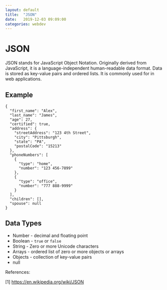 ```yaml
---
layout: default
title:  "JSON"
date:   2019-12-03 09:09:00
categories: webdev
---
```

# JSON
JSON stands for JavaScript Object Notation. Originally derived from JavaScript, it is a language-independent human-readable data format. Data is stored as key-value pairs and ordered lists. It is commonly used for in web applications.

## Example
```
{
  "first_name": "Alex",
  "last_name": "James",
  "age": 27,
  "certified": true,
  "address": {
    "streetAddress": "123 4th Street",
    "city": "Pittsburgh",
    "state": "PA",
    "postalCode": "15213"
  },
  "phoneNumbers": [
    {
      "type": "home",
      "number": "123 456-7899"
    },
    {
      "type": "office",
      "number": "777 888-9999"
    }
  ],
  "children": [],
  "spouse": null
}
```
## Data Types
 * Number - decimal and floating point
 * Boolean - `true` or `false`
 * String - Zero or more Unicode characters
 * Arrays - ordered list of zero or more objects or arrays
 * Objects - collection of key-value pairs
 * null



References:

[1] https://en.wikipedia.org/wiki/JSON
